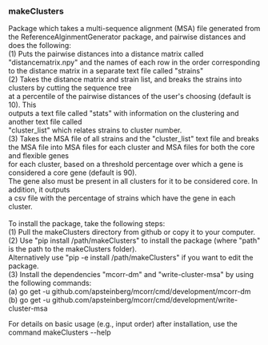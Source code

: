 ### makeClusters

Package which takes a multi-sequence alignment (MSA) file generated from the ReferenceAlginmentGenerator package, and
pairwise distances and does the following:\
(1) Puts the pairwise distances into a distance matrix called "distancematrix.npy" and the names of each row in
the order corresponding to the distance matrix in a separate text file called "strains"\
(2) Takes the distance matrix and strain list, and breaks the strains into clusters by cutting the sequence tree\
at a percentile of the pairwise distances of the user's choosing (default is 10). This\
outputs a text file called "stats" with information on the clustering and another text file called\
"cluster_list" which relates strains to cluster number.\
(3) Takes the MSA file of all strains and the "cluster_list" text file and breaks\
the MSA file into MSA files for each cluster and MSA files for both the core and flexible genes\
for each cluster, based on a threshold percentage over which a gene is considered a core gene (default is 90).\
The gene also must be present in all clusters for it to be considered core. In addition, it outputs\
a csv file with the percentage of strains which have the gene in each cluster.\
\
To install the package, take the following steps:\
(1) Pull the makeClusters directory from github or copy it to your computer.\
(2) Use "pip install /path/makeClusters" to install the package (where "path" is the path to the makeClusters folder).\
Alternatively use "pip -e install /path/makeClusters" if you want to edit the package.\
(3) Install the dependencies "mcorr-dm" and "write-cluster-msa" by using the following commands:\
    (a) go get -u github.com/apsteinberg/mcorr/cmd/development/mcorr-dm\
    (b) go get -u github.com/apsteinberg/mcorr/cmd/development/write-cluster-msa

For details on basic usage (e.g., input order) after installation, use the command makeClusters --help